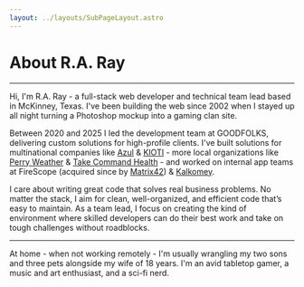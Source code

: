 ```yaml
---
layout: ../layouts/SubPageLayout.astro
---
```

# About R.A. Ray

---

Hi, I'm R.A. Ray - a full-stack web developer and
technical team lead based in McKinney, Texas. I've been building the web since 2002 when I stayed up all night turning a Photoshop mockup into a gaming clan site.

Between 2020 and 2025 I led the development team at GOODFOLKS, delivering custom
solutions for high-profile clients. I've built solutions for multinational companies like [Azul](https://azul.com/) & [KIOTI](https://kioti.com/) - more local organizations like [Perry Weather](https://perryweather.com) & [Take Command Health](https://takecommandhealth.com) - and worked on internal app teams at FireScope (acquired since by [Matrix42](https://www.matrix42.com/en/)) & [Kalkomey](https://www.kalkomey.com/).

I care about writing great code that solves real business problems. No matter the stack, I aim for clean, well-organized, and efficient code that’s easy to maintain. As a team lead, I focus on creating the kind of environment where skilled developers can do their best work and take on tough challenges without roadblocks.

---

At home - when not working remotely - I'm usually wrangling my two sons and three pets alongside my wife of 18 years. I'm an avid tabletop gamer, a music and art enthusiast, and a sci-fi nerd.
